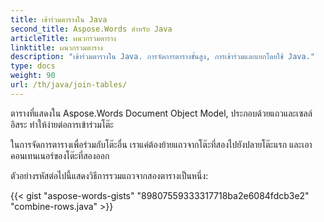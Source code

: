 ```yaml
---
title: เข้าร่วมตารางใน Java
second_title: Aspose.Words สําหรับ Java
articleTitle: ผนวกรวมตาราง
linktitle: ผนวกรวมตาราง
description: "เข้าร่วมตารางใน Java. การจัดการตารางขั้นสูง, การเข้าร่วมและแยกโดยใช้ Java."
type: docs
weight: 90
url: /th/java/join-tables/
---
```


ตารางที่แสดงใน Aspose.Words Document Object Model, ประกอบด้วยแถวและเซลล์อิสระ ทําให้ง่ายต่อการเข้าร่วมโต๊ะ

ในการจัดการตารางเพื่อร่วมกับโต๊ะอื่น เราแค่ต้องย้ายแถวจากโต๊ะที่สองไปยังปลายโต๊ะแรก และเอาคอนเทนเนอร์ของโต๊ะที่สองออก

ตัวอย่างรหัสต่อไปนี้แสดงวิธีการรวมแถวจากสองตารางเป็นหนึ่ง:

{{< gist "aspose-words-gists" "89807559333317718ba2e6084fdcb3e2" "combine-rows.java" >}}